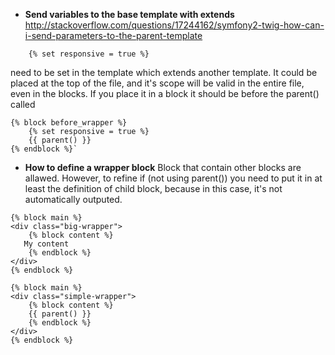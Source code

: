 * **Send variables to the base template with extends**     
http://stackoverflow.com/questions/17244162/symfony2-twig-how-can-i-send-parameters-to-the-parent-template

`    {% set responsive = true %}`

need to be set in the template which extends another template. It could be placed at the top of the file, and it's scope will be valid in the entire file, even in the blocks. 
If you place it in a block it should be before the parent() called 
````
{% block before_wrapper %}
    {% set responsive = true %}
    {{ parent() }}
{% endblock %}`
````

* **How to define a wrapper block** 
Block that contain other blocks are allawed. However, to refine if (not using parent()) you need to put it in at least the definition of child block, because in this case, it's not automatically outputed.


```
{% block main %}
<div class="big-wrapper">
    {% block content %}
   My content
    {% endblock %}
</div>
{% endblock %}
```

```
{% block main %}
<div class="simple-wrapper">
    {% block content %}
    {{ parent() }}
    {% endblock %}
</div>
{% endblock %}
```

